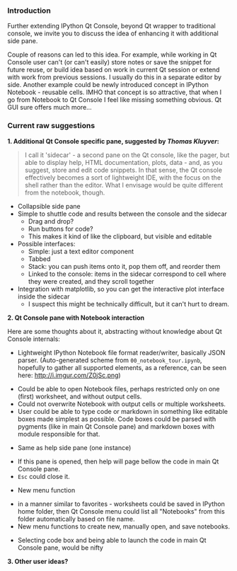   
### Introduction

Further extending IPython Qt Console, beyond Qt wrapper to traditional console, we invite you to discuss the idea of enhancing it with additional side pane.

Couple of reasons can led to this idea.
For example, while working in Qt Console user can't (or can't easily) store notes or save the snippet for future reuse, or build idea based on work in current Qt session or extend with work from previous sessions. I usually do this in a separate editor by side.
Another example could be newly introduced concept in IPython Notebook - reusable cells. IMHO that concept is so attractive, that when I go from Notebook to Qt Console I feel like missing something obvious.
Qt GUI sure offers much more...

### Current raw suggestions

**1. Additional Qt Console specific pane, suggested by _Thomas Kluyver_:**
	
> I call it 'sidecar' - a second pane on the Qt console, like the pager, but able to display help, HTML documentation, plots, data - and, as you suggest, store and edit code snippets. In that sense, the Qt console effectively becomes a sort of lightweight IDE, with the focus on the shell rather than the editor. What I envisage would be quite different from the notebook, though.

* Collapsible side pane
* Simple to shuttle code and results between the console and the sidecar
  - Drag and drop?
  - Run buttons for code?
  - This makes it kind of like the clipboard, but visible and editable
* Possible interfaces:
  - Simple: just a text editor component
  - Tabbed
  - Stack: you can push items onto it, pop them off, and reorder them
  - Linked to the console: items in the sidecar correspond to cell where they were created, and they scroll together
* Integration with matplotlib, so you can get the interactive plot interface inside the sidecar
  - I suspect this might be technically difficult, but it can't hurt to dream.

**2. Qt Console pane with Notebook interaction**

Here are some thoughts about it, abstracting without knowledge about Qt Console internals:

* Lightweight IPython Notebook file format reader/writer, basically JSON parser. (Auto-generated scheme from `00_notebook_tour.ipynb`, hopefully to gather all supported elements, as a reference, can be seen here: <http://i.imgur.com/Z0jSc.png>)
 - Could be able to open Notebook files, perhaps restricted only on one (first) worksheet, and without output cells. 
 - Could not overwrite Notebook with output cells or multiple worksheets.  
 - User could be able to type code or markdown in something like editable boxes made simplest as possible. Code boxes could be parsed with pygments (like in main Qt Console pane) and markdown boxes with module responsible for that.  
  
* Same as help side pane (one instance)
 - If this pane is opened, then help will page bellow the code in main Qt Console pane. 
 - `Esc` could close it.   
  
* New menu function
 - in a manner similar to favorites - worksheets could be saved in IPython home folder, then Qt Console menu could list all "Notebooks" from this folder automatically based on file name. 
 - New menu functions to create new, manually open, and save notebooks.  
  
* Selecting code box and being able to launch the code in main Qt Console pane, would be nifty


**3. Other user ideas?**
